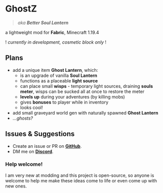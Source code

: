 # GhostZ
> *aka **Better Soul Lantern***

a lightweight mod for **Fabric**, Minecraft 1.19.4

! *currently in development, cosmetic block only* !

## Plans
- add a unique item **Ghost Lantern**, which:
  - is an upgrade of vanilla **Soul Lantern**
  - functions as a placeable **light source**
  - can place small **wisps** - temporary light sources, draining **souls meter**, wisps can be sucked all at once to restore the meter
  - **levels up** during your adventures (by killing mobs)
  - gives **bonuses** to player while in inventory
  - looks cool!
- add small graveyard world gen with naturally spawned **Ghost Lantern**
- *...ghosts?*

## Issues & Suggestions
- Create an issue or PR on [**GitHub**](https://github.com/itzTerra/GhostZ/).
- DM me on [**Discord**](https://discordapp.com/users/273461148441903105/).

### Help welcome!
I am very new at modding and this project is open-source, so anyone is welcome to help me make these ideas come to life or even come up with new ones.